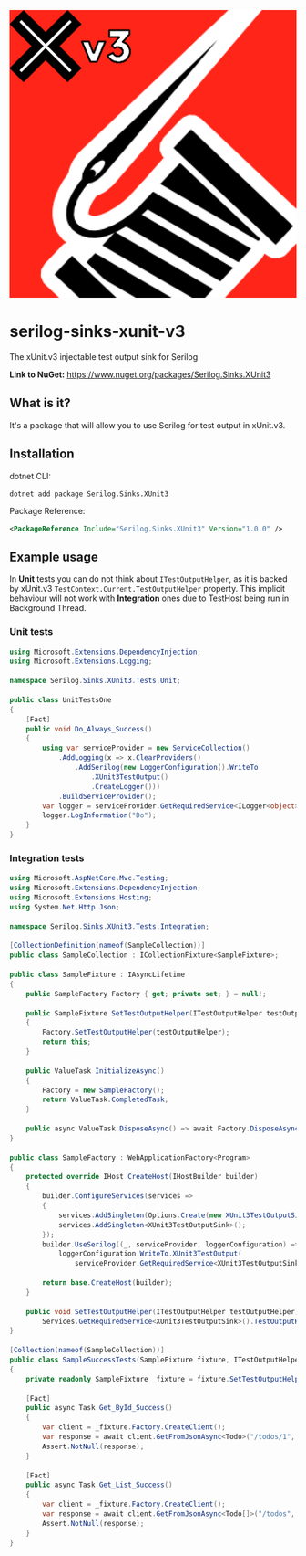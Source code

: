 ![](icon.png)
# serilog-sinks-xunit-v3
The xUnit.v3 injectable test output sink for Serilog

**Link to NuGet:** https://www.nuget.org/packages/Serilog.Sinks.XUnit3

## What is it?
It's a package that will allow you to use Serilog for test output in xUnit.v3.

## Installation
dotnet CLI:
```
dotnet add package Serilog.Sinks.XUnit3
```
Package Reference:
```xml
<PackageReference Include="Serilog.Sinks.XUnit3" Version="1.0.0" />
```

## Example usage

In **Unit** tests you can do not think about `ITestOutputHelper`, as it is backed by xUnit.v3 `TestContext.Current.TestOutputHelper` property. This implicit behaviour will not work with **Integration** ones due to TestHost being run in Background Thread.

### Unit tests

```csharp
using Microsoft.Extensions.DependencyInjection;
using Microsoft.Extensions.Logging;

namespace Serilog.Sinks.XUnit3.Tests.Unit;

public class UnitTestsOne
{
    [Fact]
    public void Do_Always_Success()
    {
        using var serviceProvider = new ServiceCollection()
            .AddLogging(x => x.ClearProviders()
                .AddSerilog(new LoggerConfiguration().WriteTo
                    .XUnit3TestOutput()
                    .CreateLogger()))
            .BuildServiceProvider();
        var logger = serviceProvider.GetRequiredService<ILogger<object>>();
        logger.LogInformation("Do");
    }
}
```

### Integration tests

```csharp
using Microsoft.AspNetCore.Mvc.Testing;
using Microsoft.Extensions.DependencyInjection;
using Microsoft.Extensions.Hosting;
using System.Net.Http.Json;

namespace Serilog.Sinks.XUnit3.Tests.Integration;

[CollectionDefinition(nameof(SampleCollection))]
public class SampleCollection : ICollectionFixture<SampleFixture>;

public class SampleFixture : IAsyncLifetime
{
    public SampleFactory Factory { get; private set; } = null!;

    public SampleFixture SetTestOutputHelper(ITestOutputHelper testOutputHelper)
    {
        Factory.SetTestOutputHelper(testOutputHelper);
        return this;
    }

    public ValueTask InitializeAsync()
    {
        Factory = new SampleFactory();
        return ValueTask.CompletedTask;
    }

    public async ValueTask DisposeAsync() => await Factory.DisposeAsync();
}

public class SampleFactory : WebApplicationFactory<Program>
{
    protected override IHost CreateHost(IHostBuilder builder)
    {
        builder.ConfigureServices(services =>
        {
            services.AddSingleton(Options.Create(new XUnit3TestOutputSinkOptions()));
            services.AddSingleton<XUnit3TestOutputSink>();
        });
        builder.UseSerilog((_, serviceProvider, loggerConfiguration) =>
            loggerConfiguration.WriteTo.XUnit3TestOutput(
                serviceProvider.GetRequiredService<XUnit3TestOutputSink>()));

        return base.CreateHost(builder);
    }

    public void SetTestOutputHelper(ITestOutputHelper testOutputHelper) =>
        Services.GetRequiredService<XUnit3TestOutputSink>().TestOutputHelper = testOutputHelper;
}

[Collection(nameof(SampleCollection))]
public class SampleSuccessTests(SampleFixture fixture, ITestOutputHelper testOutputHelper)
{
    private readonly SampleFixture _fixture = fixture.SetTestOutputHelper(testOutputHelper);

    [Fact]
    public async Task Get_ById_Success()
    {
        var client = _fixture.Factory.CreateClient();
        var response = await client.GetFromJsonAsync<Todo>("/todos/1", CancellationToken.None);
        Assert.NotNull(response);
    }
    
    [Fact]
    public async Task Get_List_Success()
    {
        var client = _fixture.Factory.CreateClient();
        var response = await client.GetFromJsonAsync<Todo[]>("/todos", CancellationToken.None);
        Assert.NotNull(response);
    }
}
```